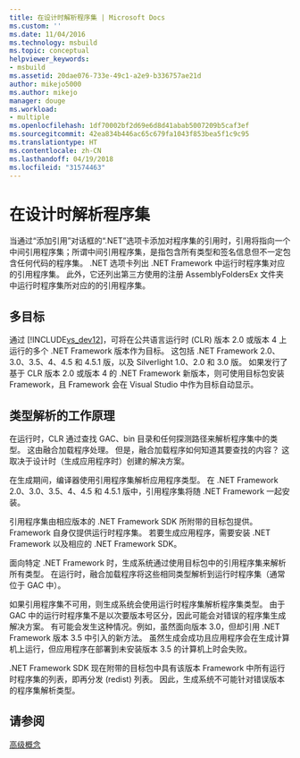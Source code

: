```yaml
---
title: 在设计时解析程序集 | Microsoft Docs
ms.custom: ''
ms.date: 11/04/2016
ms.technology: msbuild
ms.topic: conceptual
helpviewer_keywords:
- msbuild
ms.assetid: 20dae076-733e-49c1-a2e9-b336757ae21d
author: mikejo5000
ms.author: mikejo
manager: douge
ms.workload:
- multiple
ms.openlocfilehash: 1df70002bf2d69e6d8d41abab5007209b5caf3ef
ms.sourcegitcommit: 42ea834b446ac65c679fa1043f853bea5f1c9c95
ms.translationtype: HT
ms.contentlocale: zh-CN
ms.lasthandoff: 04/19/2018
ms.locfileid: "31574463"
---
```

# <a name="resolving-assemblies-at-design-time"></a>在设计时解析程序集
当通过“添加引用”对话框的“.NET”选项卡添加对程序集的引用时，引用将指向一个中间引用程序集；所谓中间引用程序集，是指包含所有类型和签名信息但不一定包含任何代码的程序集。 .NET 选项卡列出 .NET Framework 中运行时程序集对应的引用程序集。 此外，它还列出第三方使用的注册 AssemblyFoldersEx 文件夹中运行时程序集所对应的的引用程序集。  
  
## <a name="multi-targeting"></a>多目标  
 通过 [!INCLUDE[vs_dev12](../extensibility/includes/vs_dev12_md.md)]，可将在公共语言运行时 (CLR) 版本 2.0 或版本 4 上运行的多个 .NET Framework 版本作为目标。 这包括 .NET Framework 2.0、3.0、3.5、4、4.5 和 4.5.1 版，以及 Silverlight 1.0、2.0 和 3.0 版。 如果发行了基于 CLR 版本 2.0 或版本 4 的 .NET Framework 新版本，则可使用目标包安装 Framework，且 Framework 会在 Visual Studio 中作为目标自动显示。  
  
## <a name="how-type-resolution-works"></a>类型解析的工作原理  
 在运行时，CLR 通过查找 GAC、bin 目录和任何探测路径来解析程序集中的类型。 这由融合加载程序处理。 但是，融合加载程序如何知道其要查找的内容？ 这取决于设计时（生成应用程序时）创建的解决方案。  
  
 在生成期间，编译器使用引用程序集解析应用程序类型。 在 .NET Framework 2.0、3.0、3.5、4、4.5 和 4.5.1 版中，引用程序集将随 .NET Framework 一起安装。  
  
 引用程序集由相应版本的 .NET Framework SDK 所附带的目标包提供。 Framework 自身仅提供运行时程序集。 若要生成应用程序，需要安装 .NET Framework 以及相应的 .NET Framework SDK。  
  
 面向特定 .NET Framework 时，生成系统通过使用目标包中的引用程序集来解析所有类型。 在运行时，融合加载程序将这些相同类型解析到运行时程序集（通常位于 GAC 中）。  
  
 如果引用程序集不可用，则生成系统会使用运行时程序集解析程序集类型。 由于 GAC 中的运行时程序集不是以次要版本号区分，因此可能会对错误的程序集生成解决方案。 有可能会发生这种情况。例如，虽然面向版本 3.0，但却引用 .NET Framework 版本 3.5 中引入的新方法。 虽然生成会成功且应用程序会在生成计算机上运行，但应用程序在部署到未安装版本 3.5 的计算机上时会失败。  
  
 .NET Framework SDK 现在附带的目标包中具有该版本 Framework 中所有运行时程序集的列表，即再分发 (redist) 列表。 因此，生成系统不可能针对错误版本的程序集解析类型。  
  
## <a name="see-also"></a>请参阅  
 [高级概念](../msbuild/msbuild-advanced-concepts.md)